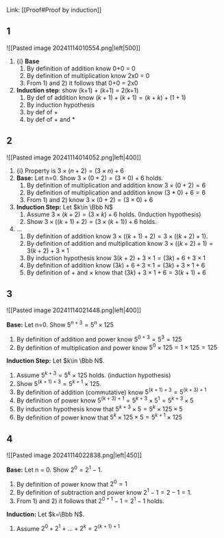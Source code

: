 Link: [[Proof#Proof by induction]]
## 1

![[Pasted image 20241114010554.png|left|500]]

1. {i} **Base**
	1. By definition of addition know 0+0 = 0
	2. By definition of multiplication know 2x0 = 0
	3. From 1) and 2) it follows that 0+0 = 2x0
2. **Induction step**: show (k+1) + (k+1) = 2(k+1)
	1. By def of addition know $(k+1) + (k+1) = (k+k) + (1+1)$
	2. By induction hypothesis
	3. by def of + 
	4. by def of + and *

## 2

![[Pasted image 20241114014052.png|left|400]]

1. {i} Property is $3\times (n+2) = (3\times n) + 6$
2. **Base:** Let n=0. Show $3\times (0+2) = (3\times0) + 6$ holds.
	1. By definition of multiplication and addition know $3\times (0+2) = 6$
	2. By definition of multiplication and addition know $(3*0) + 6 = 6$
	3. From 1) and 2) know $3\times (0+2) = (3\times0) + 6$
3. **Induction Step:** Let $k\in \Bbb N$
	1. Assume $3\times (k+2) = (3\times k) + 6$ holds. (Induction hypothesis)
	2. Show $3\times ((k+1)+2) = (3\times (k+1)) + 6$ holds.
4. ...
	1. By definition of addition know $3\times ((k+1)+2) = 3\times ((k+2)+1)$.
	2. By definition of addition and multiplication know $3\times ((k+2)+1) = 3(k+2) + 3\times 1$
	3. By induction hypothesis know $3(k+2) + 3\times 1 = (3k) + 6 + 3\times 1$
	4. By definition of addition know $(3k)+6+3\times 1 = (3k) +3\times 1 + 6$
	5. By definition of + and $\times$ know that $(3k)+3\times 1 + 6 = 3(k+1)+6$

## 3
![[Pasted image 20241114021448.png|left|400]]

**Base:** Let n=0. Show $5^{n+3} = 5^n \times 125$
1. By definition of addition and power know $5^{0+3} = 5^3 = 125$
2. By definition of multiplication and power know $5^0\times 125 = 1\times 125 = 125$

**Induction Step:** Let $k\in \Bbb N$.
1. Assume $5^{k+3} = 5^k \times 125$ holds. (induction hypothesis)
2. Show $5^{(k+1)+3} = 5^{k+1} \times 125$.
3. By definition of addition (commutative) know $5^{(k+1)+3} = 5^{(k+3)+1}$
4. By definition of power know $5^{(k+3)+1} = 5^{k+3}\times 5^1 = 5^{k+3}\times 5$
5. By induction hypothesis know that $5^{k+3}\times 5 = 5^k\times 125 \times 5$
6. By definition of power know that $5^k\times125\times5 = 5^{k+1} \times 125$

## 4
![[Pasted image 20241114022838.png|left|450]]

**Base:** Let n = 0. Show $2^0 = 2^{1} - 1$.
1. By definition of power know that $2^0 = 1$ 
2. By definition of subtraction and power know $2^1-1 = 2-1 = 1$.
3. From 1) and 2) it follows that $2^{0+1} - 1 = 2^1 - 1$ holds.

**Induction:** Let $k=\Bbb N$.
1. Assume $2^0+2^1+...+2^k = 2^{(k+1)+1}$